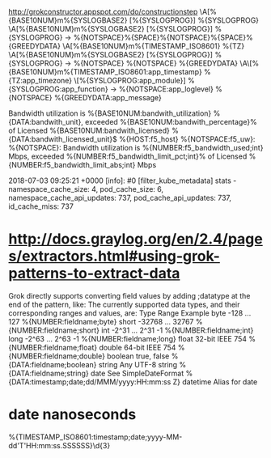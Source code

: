 http://grokconstructor.appspot.com/do/constructionstep
\A\[%{BASE10NUM}m%{SYSLOGBASE2} \[%{SYSLOGPROG}] %{SYSLOGPROG}
\A\[%{BASE10NUM}m%{SYSLOGBASE2} \[%{SYSLOGPROG}] %{SYSLOGPROG} -> %{NOTSPACE}%{SPACE}%{NOTSPACE}%{SPACE}%{GREEDYDATA}
\A\[%{BASE10NUM}m%{TIMESTAMP_ISO8601} %{TZ} \A\[%{BASE10NUM}m%{SYSLOGBASE2} \[%{SYSLOGPROG}] %{SYSLOGPROG} -> %{NOTSPACE} %{NOTSPACE} %{GREEDYDATA}
\\A\\[%{BASE10NUM}m%{TIMESTAMP_ISO8601:app_timestamp} %{TZ:app_timezone} \\[%{SYSLOGPROG:app_module}] %{SYSLOGPROG:app_function} -> %{NOTSPACE:app_loglevel} %{NOTSPACE} %{GREEDYDATA:app_message}

Bandwidth utilization is %{BASE10NUM:bandwith_utilization} %{DATA:bandwith_unit}, exceeded %{BASE10NUM:bandwith_percentage}% of Licensed %{BASE10NUM:bandwith_licensed} %{DATA:bandwith_licensed_unit}$
%{HOST:f5_host} %{NOTSPACE:f5_uw}: %{NOTSPACE}: Bandwidth utilization is %{NUMBER:f5_bandwidth_used;int} Mbps, exceeded %{NUMBER:f5_bandwidth_limit_pct;int}% of Licensed %{NUMBER:f5_bandwidth_limit_abs;int} Mbps

2018-07-03 09:25:21 +0000 [info]: #0 [filter_kube_metadata] stats - namespace_cache_size: 4, pod_cache_size: 6, namespace_cache_api_updates: 737, pod_cache_api_updates: 737, id_cache_miss: 737


# http://docs.graylog.org/en/2.4/pages/extractors.html#using-grok-patterns-to-extract-data
Grok directly supports converting field values by adding ;datatype at the end of the pattern, like:
The currently supported data types, and their corresponding ranges and values, are:
Type     Range                Example
byte     -128 ... 127         %{NUMBER:fieldname;byte}
short    -32768 ... 32767     %{NUMBER:fieldname;short}
int      -2^31 ... 2^31 -1    %{NUMBER:fieldname;int}
long     -2^63 ... 2^63 -1    %{NUMBER:fieldname;long}
float    32-bit IEEE 754      %{NUMBER:fieldname;float}
double   64-bit IEEE 754      %{NUMBER:fieldname;double}
boolean  true, false          %{DATA:fieldname;boolean}
string   Any UTF-8 string     %{DATA:fieldname;string}
date     See SimpleDateFormat %{DATA:timestamp;date;dd/MMM/yyyy:HH:mm:ss Z}
datetime Alias for date


# date nanoseconds
%{TIMESTAMP_ISO8601:timestamp;date;yyyy-MM-dd'T'HH:mm:ss.SSSSSS}\d{3}
